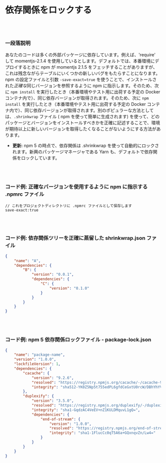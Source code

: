 # 依存関係をロックする

<br/><br/>

### 一段落説明

あなたのコードは多くの外部パッケージに依存しています。例えば、'require' して momentjs-2.1.4 を使用しているとします。デフォルトでは、本番環境にデプロイするときに npm が momentjs 2.1.5 をフェッチすることがありますが、これは残念ながらテーブルにいくつかの新しいバグをもたらすことになります。npm の設定ファイルと引数 ```-save-exact=true``` を使うことで、インストールされた*正確な*同じバージョンを参照するように npm に指示します。そのため、次に ```npm install``` を実行したとき（本番環境やテスト用に出荷する予定の Docker コンテナ内で）、同じ依存バージョンが取得されます。そのため、次に ```npm install``` を実行したとき（本番環境やテスト用に出荷する予定の Docker コンテナ内で）、同じ依存バージョンが取得されます。別のポピュラーな方法としては、`.shrinkwrap` ファイル ( npm を使って簡単に生成されます) を使って、どのパッケージとバージョンをインストールすべきかを正確に記述することで、環境が期待以上に新しいバージョンを取得したくなることがないようにする方法があります。

* **更新:** npm 5 の時点で、依存関係は .shrinkwrap を使って自動的にロックされます。新興のパッケージマネージャである Yarn も、デフォルトで依存関係をロックしています。

<br/><br/>

### コード例: 正確なバージョンを使用するように npm に指示する .npmrc ファイル

```npmrc
// これをプロジェクトディレクトリに .npmrc ファイルとして保存します
save-exact:true
```

<br/><br/>

### コード例: 依存関係ツリーを正確に蒸留した shrinkwrap.json ファイル

```json
{
    "name": "A",
    "dependencies": {
        "B": {
            "version": "0.0.1",
            "dependencies": {
                "C": {
                    "version": "0.1.0"
                }
            }
        }
    }
}
```

<br/><br/>

### コード例: npm 5 依存関係ロックファイル - package-lock.json

```json
{
    "name": "package-name",
    "version": "1.0.0",
    "lockfileVersion": 1,
    "dependencies": {
        "cacache": {
            "version": "9.2.6",
            "resolved": "https://registry.npmjs.org/cacache/-/cacache-9.2.6.tgz",
            "integrity": "sha512-YK0Z5Np5t755edPL6gfdCeGxtU0rcW/DBhYhYVDckT+7AFkCCtedf2zru5NRbBLFk6e7Agi/RaqTOAfiaipUfg=="
        },
        "duplexify": {
            "version": "3.5.0",
            "resolved": "https://registry.npmjs.org/duplexify/-/duplexify-3.5.0.tgz",
            "integrity": "sha1-GqdzAC4VeEV+nZ1KULDMquvL1gQ=",
            "dependencies": {
                "end-of-stream": {
                    "version": "1.0.0",
                    "resolved": "https://registry.npmjs.org/end-of-stream/-/end-of-stream-1.0.0.tgz",
                    "integrity": "sha1-1FlucCc0qT5A6a+GQxnqvZn/Lw4="
                }
            }
        }
    }
}
```
